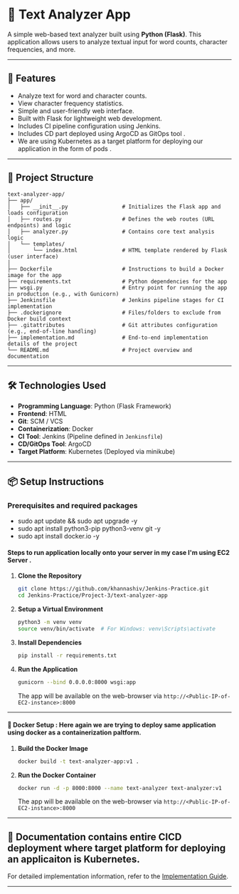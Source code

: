 # 📝 Text Analyzer App

A simple web-based text analyzer built using **Python (Flask)**. This application allows users to analyze textual input for word counts, character frequencies, and more.

---

## 🚀 Features

- Analyze text for word and character counts.
- View character frequency statistics.
- Simple and user-friendly web interface.
- Built with Flask for lightweight web development.
- Includes CI pipeline configuration using Jenkins.
- Includes CD part deployed using ArgoCD as GitOps tool .
- We are using Kubernetes as a target platform for deploying our application in the form of pods .

---

## 📂 Project Structure

```plaintext
text-analyzer-app/
├── app/
│   ├── __init__.py                 # Initializes the Flask app and loads configuration
│   ├── routes.py                   # Defines the web routes (URL endpoints) and logic
│   ├── analyzer.py                 # Contains core text analysis logic
│   └── templates/
│       └── index.html              # HTML template rendered by Flask (user interface)
│
├── Dockerfile                      # Instructions to build a Docker image for the app
├── requirements.txt                # Python dependencies for the app
├── wsgi.py                         # Entry point for running the app in production (e.g., with Gunicorn)
├── Jenkinsfile                     # Jenkins pipeline stages for CI implementation
├── .dockerignore                   # Files/folders to exclude from Docker build context
├── .gitattributes                  # Git attributes configuration (e.g., end-of-line handling)
├── implementation.md               # End-to-end implementation details of the project
└── README.md                       # Project overview and documentation
```

---

## 🛠️ Technologies Used

- **Programming Language**: Python (Flask Framework)
- **Frontend**: HTML
- **Git**: SCM / VCS
- **Containerization**: Docker
- **CI Tool**: Jenkins (Pipeline defined in `Jenkinsfile`)
- **CD/GitOps Tool**: ArgoCD
- **Target Platform**: Kubernetes (Deployed via minikube)

---

## 📦 Setup Instructions

### Prerequisites and required packages 

- sudo apt update && sudo apt upgrade -y
- sudo apt install python3-pip python3-venv git -y
- sudo apt  install docker.io -y

#### Steps to run application locally onto your server in my case I'm using EC2 Server .

1. **Clone the Repository**
   ```bash
   git clone https://github.com/khannashiv/Jenkins-Practice.git
   cd Jenkins-Practice/Project-3/text-analyzer-app
   ```

2. **Setup a Virtual Environment**
   ```bash
   python3 -m venv venv
   source venv/bin/activate  # For Windows: venv\Scripts\activate
   ```

3. **Install Dependencies**
   ```bash
   pip install -r requirements.txt
   ```

4. **Run the Application**
   ```bash
   gunicorn --bind 0.0.0.0:8000 wsgi:app
   ```
   The app will be available on the web-browser via `http://<Public-IP-of-EC2-instance>:8000`

---

#### 🐳 Docker Setup : Here again we are trying to deploy same application using docker as a containerization paltform.

1. **Build the Docker Image**
   ```bash
   docker build -t text-analyzer-app:v1 .
   ```

2. **Run the Docker Container**
   ```bash
   docker run -d -p 8000:8000 --name text-analyzer text-analyzer:v1
   ```
    The app will be available on the web-browser via `http://<Public-IP-of-EC2-instance>:8000`

---

## 📄 Documentation contains entire CICD deployment where target platform for deploying an applicaiton is Kubernetes.

For detailed implementation information, refer to the [Implementation Guide](./implementation.md).

---
